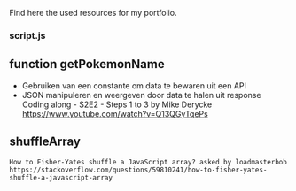 Find here the used resources for my portfolio.
### script.js
## function getPokemonName
- Gebruiken van een constante om data te bewaren uit een API
- JSON manipuleren en weergeven door data te halen uit response
    Coding along - S2E2 - Steps 1 to 3 by Mike Derycke
    https://www.youtube.com/watch?v=Q13QGyTqePs
## shuffleArray

    How to Fisher-Yates shuffle a JavaScript array? asked by loadmasterbob
    https://stackoverflow.com/questions/59810241/how-to-fisher-yates-shuffle-a-javascript-array
